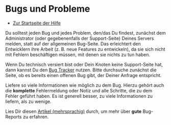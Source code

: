 Bugs und Probleme
===============

* [Zur Startseite der Hilfe](help)

Du solltest jeden Bug und jedes Problem, den/das Du findest, zunächst dem Administrator (oder gegebenenfalls der Support-Seite) Deines Servers melden, statt auf der allgemeinen Bug-Seite. 
Das erleichtert den Entwicklern ihre Arbeit (z. B. neue Features zu entwickeln), da sie sich nicht mit Fehlern beschäftigen müssen, mit denen sie nichts zu tun haben.

Wenn Du technisch versiert bist oder Dein Knoten keine Support-Seite hat, dann kannst Du den <a href="https://github.com/friendica/friendica/issues">Bug Tracker</a> nutzen. 
Bitte durchsuche zunächst die Seite, ob es bereits einen offenen Bug gibt, der Deiner Anfrage entspricht. 

Liefere so viele Informationen wie möglich zu dem Bug. 
Hierzu gehört auch die **komplette** Fehlermeldung oder Notiz und alle Schritte, die zu dem Fehler geführt haben. 
Es ist generell besser, zu viele Informationen zu liefern, als zu wenige. 

Lies Dir diesen <a href="http://www.chiark.greenend.org.uk/~sgtatham/bugs-de.html">Artikel (mehrsprachig)</a> durch, um mehr über **gute** Bug-Reports zu erfahren.
